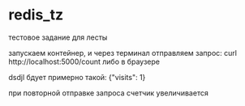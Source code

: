 # redis_tz
тестовое задание для лесты

запускаем контейнер, и через терминал отправляем запрос:
curl http://localhost:5000/count
либо в браузере

dsdjl бдует примерно такой:
{"visits": 1}

при повторной отправке запроса счетчик увеличивается
